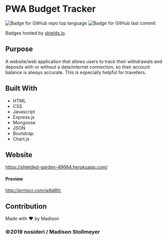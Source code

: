 # PWA Budget Tracker 
![Badge for GitHub repo top language](https://img.shields.io/github/languages/top/nosideri/pwa-budget-tracker?style=flat&logo=appveyor) ![Badge for GitHub last commit](https://img.shields.io/github/last-commit/nosideri/pwa-budget-tracker?style=flat&logo=appveyor) 

Badges hosted by [shields.io](https://shields.io/).

## Purpose
A website/web application that allows users to track their withdrawals and deposits with or without a data/internet connection, so their account balance is always accurate. This is especially helpful for travellers.


## Built With
* HTML
* CSS
* Javascript
* Express.js
* Mongoose
* JSON
* Bootstrap
* Chart.js

## Website
https://shielded-garden-49664.herokuapp.com/ 

#### Preview
http://prntscr.com/w6d8fc 

## Contribution
Made with ❤️ by Madison

### ©️2019 nosideri / Madison Stollmeyer